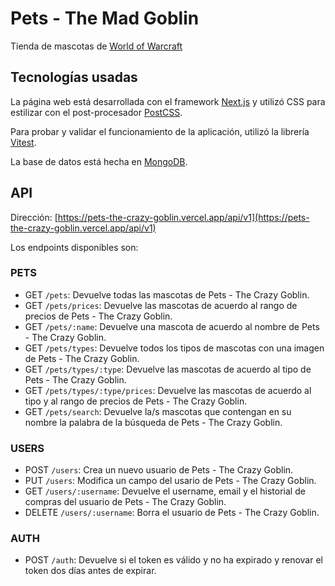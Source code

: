 # Pets - The Mad Goblin

Tienda de mascotas de [World of Warcraft](https://worldofwarcraft.blizzard.com/es-es/)

## Tecnologías usadas

La página web está desarrollada con el framework [Next.js](https://nextjs.org) y utilizó CSS para estilizar con el post-procesador [PostCSS](https://postcss.org).

Para probar y validar el funcionamiento de la aplicación, utilizó la librería [Vitest](https://vitest.dev).

La base de datos está hecha en [MongoDB](https://www.mongodb.com).

## API

Dirección: [https://pets-the-crazy-goblin.vercel.app/api/v1](https://pets-the-crazy-goblin.vercel.app/api/v1)

Los endpoints disponibles son:

### PETS

- GET `/pets`: Devuelve todas las mascotas de Pets - The Crazy Goblin.
- GET `/pets/prices`: Devuelve las mascotas de acuerdo al rango de precios de Pets - The Crazy Goblin.
- GET `/pets/:name`: Devuelve una mascota de acuerdo al nombre de Pets - The Crazy Goblin.
- GET `/pets/types`: Devuelve todos los tipos de mascotas con una imagen de Pets - The Crazy Goblin.
- GET `/pets/types/:type`: Devuelve las mascotas de acuerdo al tipo de Pets - The Crazy Goblin.
- GET `/pets/types/:type/prices`: Devuelve las mascotas de acuerdo al tipo y al rango de precios de Pets - The Crazy Goblin.
- GET `/pets/search`: Devuelve la/s mascotas que contengan en su nombre la palabra de la búsqueda de Pets - The Crazy Goblin.

### USERS

- POST `/users`: Crea un nuevo usuario de Pets - The Crazy Goblin.
- PUT `/users`: Modifica un campo del usario de Pets - The Crazy Goblin.
- GET `/users/:username`: Devuelve el username, email y el historial de compras del usuario de Pets - The Crazy Goblin.
- DELETE `/users/:username`: Borra el usuario de Pets - The Crazy Goblin.

### AUTH

- POST `/auth`: Devuelve si el token es válido y no ha expirado y renovar el token dos días antes de expirar.
